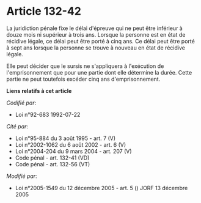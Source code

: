 # Article 132-42

La juridiction pénale fixe le délai d'épreuve qui ne peut être inférieur à douze mois ni supérieur à trois ans. Lorsque la
personne est en état de récidive légale, ce délai peut être porté à cinq ans. Ce délai peut être porté à sept ans lorsque la
personne se trouve à nouveau en état de récidive légale.

Elle peut décider que le sursis ne s'appliquera à l'exécution de l'emprisonnement que pour une partie dont elle détermine la
durée. Cette partie ne peut toutefois excéder cinq ans d'emprisonnement.

**Liens relatifs à cet article**

_Codifié par_:

  - Loi n°92-683 1992-07-22

_Cité par_:

  - Loi n°95-884 du 3 août 1995 - art. 7 (V)
  - Loi n°2002-1062 du 6 août 2002 - art. 6 (V)
  - Loi n°2004-204 du 9 mars 2004 - art. 207 (V)
  - Code pénal - art. 132-41 (VD)
  - Code pénal - art. 132-56 (VT)

_Modifié par_:

  - Loi n°2005-1549 du 12 décembre 2005 - art. 5 () JORF 13 décembre 2005
